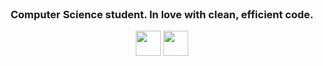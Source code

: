 <br clear="both">

<h3 align="center">Computer Science student. In love with clean, efficient code.</h3>


<div align="center">
  <img src="https://cdn.jsdelivr.net/gh/devicons/devicon@latest/icons/c/c-line.svg" height="40" />
  <img src="https://cdn.jsdelivr.net/gh/devicons/devicon@latest/icons/python/python-original.svg" height="40" />
</div>
